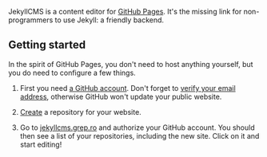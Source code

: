 JekyllCMS is a content editor for [GitHub Pages][gh-pages]. It's the missing
link for non-programmers to use Jekyll: a friendly backend.

## Getting started
In the spirit of GitHub Pages, you don't need to host anything yourself, but
you do need to configure a few things.

1. First you need [a GitHub account][join]. Don't forget to [verify your email
   address][verify], otherwise GitHub won't update your public website.

2. [Create][create] a repository for your website.

3. Go to [jekyllcms.grep.ro]() and authorize your GitHub account. You should
   then see a list of your repositories, including the new site. Click on it
   and start editing!

[gh-pages]: https://pages.github.com/
[join]: https://github.com/join
[verify]: https://help.github.com/articles/verifying-your-email-address/
[create]: https://help.github.com/articles/create-a-repo/
